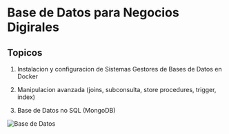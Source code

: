 # Base de Datos para Negocios Digirales 

## Topicos 

1. Instalacion y 
configuracion de Sistemas 
Gestores de Bases de Datos en Docker

1. Manipulacion avanzada (joins, subconsulta, store procedures, trigger, index)

1. Base de Datos no SQL (MongoDB)

![ Base de Datos](./Imagenes/jude.jpg)

